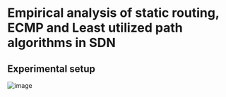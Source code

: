 # Empirical analysis of static routing, ECMP and Least utilized path algorithms in SDN

## Experimental setup
![image](https://user-images.githubusercontent.com/25486639/176171399-f77bacbf-c326-4520-9389-76c835a87088.png)
